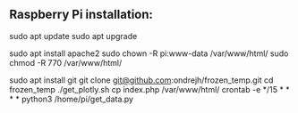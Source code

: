## Raspberry Pi installation:

  sudo apt update
  sudo apt upgrade

  sudo apt install apache2
  sudo chown -R pi:www-data /var/www/html/
  sudo chmod -R 770 /var/www/html/
  
  sudo apt install git
  git clone git@github.com:ondrejh/frozen_temp.git
  cd frozen_temp
  ./get_plotly.sh
  cp index.php /var/www/html/
  crontab -e
    <insert to the end:>
    */15 * * * * python3 /home/pi/get_data.py
